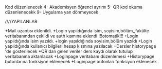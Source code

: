 Kod düzenlenecek
4- Akademisyen öğrenci ayrımı
5- QR kod okuma düzenlenecekk
9- Uygulama yan dönmeyecek

////YAPILANLAR

+Mail uzantısı eklenildi.
+Login yapıldığında isim, soyisim,bölüm,,fakülte veritabanından çekildi ve auth kısmına eklendi !!!otomatik!!!
+Login yapıldığında isim yazıldı.
+login yapıldığında soyisim,bölüm yazıldı
+Login yapıldığında kullanıcı bilgileri hesap kısmına yazılacak
+Dersler historypage 'de gösterilecek
+QR'dan gelen veriler ders kaydı olarak tutulup veritabanına aktarılacak
+Loginpage veritabanı düzenlemesi
+Historypage butonlarına fonksiyon eklenecek
+Loginpage butonları fonksiyon eklenecek
